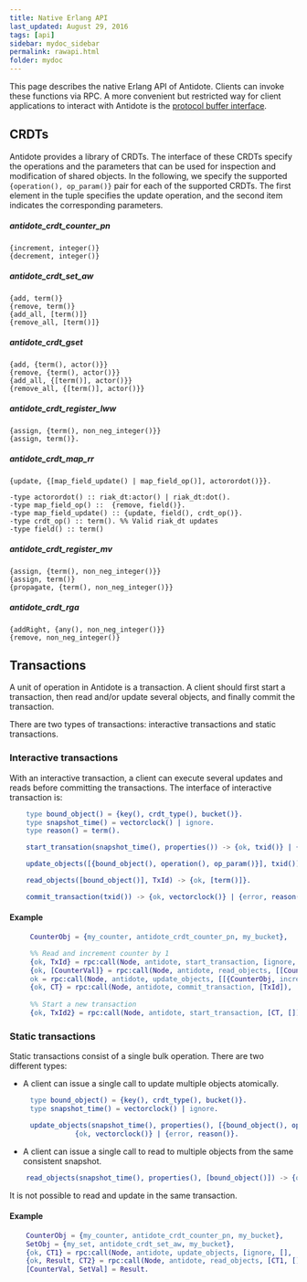 ```yaml
---
title: Native Erlang API
last_updated: August 29, 2016
tags: [api]
sidebar: mydoc_sidebar
permalink: rawapi.html
folder: mydoc
---
```


This page describes the native Erlang API of Antidote. Clients can invoke these functions via RPC. 
A more convenient but restricted way for client applications to interact with Antidote is the [protocol buffer interface](/api.html).

## CRDTs

Antidote provides a library of CRDTs. 
The interface of these CRDTs specify the operations and the parameters that can be used for inspection and modification of shared objects. 
In the following, we specify the supported `{operation(), op_param()}` pair for each of the supported CRDTs. 
The first element in the tuple specifies the update operation, and the second item indicates the corresponding parameters.

##### antidote_crdt_counter_pn #####
    {increment, integer()}
    {decrement, integer()}

##### antidote_crdt_set_aw #####
    {add, term()}
    {remove, term()}
    {add_all, [term()]}
    {remove_all, [term()]}

##### antidote_crdt_gset #####
    {add, {term(), actor()}}
    {remove, {term(), actor()}}
    {add_all, {[term()], actor()}}
    {remove_all, {[term()], actor()}}

##### antidote_crdt_register_lww #####
    {assign, {term(), non_neg_integer()}}
    {assign, term()}.

##### antidote_crdt_map_rr #####
    {update, {[map_field_update() | map_field_op()], actorordot()}}.

    -type actorordot() :: riak_dt:actor() | riak_dt:dot().
    -type map_field_op() ::  {remove, field()}.
    -type map_field_update() :: {update, field(), crdt_op()}.
    -type crdt_op() :: term(). %% Valid riak_dt updates
    -type field() :: term()

##### antidote_crdt_register_mv #####
    {assign, {term(), non_neg_integer()}}
    {assign, term()}
    {propagate, {term(), non_neg_integer()}}

##### antidote_crdt_rga #####
    {addRight, {any(), non_neg_integer()}}
    {remove, non_neg_integer()}

## Transactions

A unit of operation in Antidote is a transaction. 
A client should first start a transaction, then read and/or update several objects, and finally commit the transaction.

There are two types of transactions: interactive transactions and static transactions.

### Interactive transactions ###

With an interactive transaction, a client can execute several updates and reads before committing the transactions. 
The interface of interactive transaction is:

```erlang
    type bound_object() = {key(), crdt_type(), bucket()}.
    type snapshot_time() = vectorclock() | ignore.
    type reason() = term().

    start_transation(snapshot_time(), properties()) -> {ok, txid()} | {error, reason()}.

    update_objects([{bound_object(), operation(), op_param()}], txid()) -> ok | {error, reason()}.

    read_objects([bound_object()], TxId) -> {ok, [term()]}.

    commit_transaction(txid()) -> {ok, vectorclock()} | {error, reason()}.
```

#### Example ####

```erlang
     CounterObj = {my_counter, antidote_crdt_counter_pn, my_bucket},

     %% Read and increment counter by 1
     {ok, TxId} = rpc:call(Node, antidote, start_transaction, [ignore, []]),
     {ok, [CounterVal]} = rpc:call(Node, antidote, read_objects, [[CounterObj], TxId]),
     ok = rpc:call(Node, antidote, update_objects, [[{CounterObj, increment, 1}], TxId]),
     {ok, CT} = rpc:call(Node, antidote, commit_transaction, [TxId]),
     
     %% Start a new transaction
     {ok, TxId2} = rpc:call(Node, antidote, start_transaction, [CT, []]),
```

### Static transactions ###
Static transactions consist of a single bulk operation. There are two different types:
* A client can issue a single call to update multiple objects atomically. 

```erlang
     type bound_object() = {key(), crdt_type(), bucket()}.
     type snapshot_time() = vectorclock() | ignore.

     update_objects(snapshot_time(), properties(), [{bound_object(), operation(), op_param()}]) ->
                {ok, vectorclock()} | {error, reason()}.

```
* A client can issue a single call to read to multiple objects from the same consistent snapshot.  

```erlang
    read_objects(snapshot_time(), properties(), [bound_object()]) -> {ok, [term()], vectorclock()}.
```

It is not possible to read and update in the same transaction.

#### Example ####

```erlang
    CounterObj = {my_counter, antidote_crdt_counter_pn, my_bucket},
    SetObj = {my_set, antidote_crdt_set_aw, my_bucket},
    {ok, CT1} = rpc:call(Node, antidote, update_objects, [ignore, [], [{CounterObj, increment, 1}]]),
    {ok, Result, CT2} = rpc:call(Node, antidote, read_objects, [CT1, [], [CounterObj, SetObj]]),
    [CounterVal, SetVal] = Result.
```
